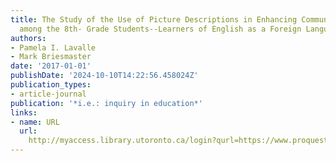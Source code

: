 ```yaml
---
title: The Study of the Use of Picture Descriptions in Enhancing Communication Skills
  among the 8th- Grade Students--Learners of English as a Foreign Language
authors:
- Pamela I. Lavalle
- Mark Briesmaster
date: '2017-01-01'
publishDate: '2024-10-10T14:22:56.458024Z'
publication_types:
- article-journal
publication: '*i.e.: inquiry in education*'
links:
- name: URL
  url: 
    http://myaccess.library.utoronto.ca/login?qurl=https://www.proquest.com/docview/2034276602?accountid=14771&bdid=38382&_bd=4lqMzDoUZSNWCTY73cUTDCtV12c%3D
---
```

